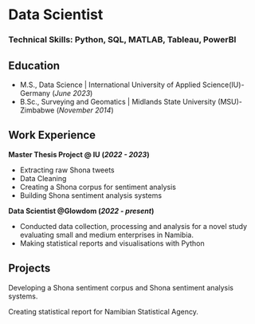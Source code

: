 # Data Scientist

### Technical Skills: Python, SQL, MATLAB, Tableau, PowerBI

## Education
- M.S., Data Science | International University of Applied Science(IU)-Germany  (_June 2023_)
- B.Sc., Surveying and Geomatics | Midlands State University (MSU)-Zimbabwe (_November 2014_)


## Work Experience
**Master Thesis Project @ IU (_2022 - 2023_)**
- Extracting raw Shona tweets
- Data Cleaning
- Creating a Shona corpus for sentiment analysis
- Building Shona sentiment analysis systems
  
**Data Scientist @Glowdom (_2022 - present_)**
- Conducted data collection, processing and analysis for a novel study evaluating small and medium enterprises in Namibia.
- Making statistical reports and visualisations with Python

## Projects

Developing a Shona sentiment corpus and Shona sentiment analysis systems.

Creating statistical report for Namibian Statistical Agency.
